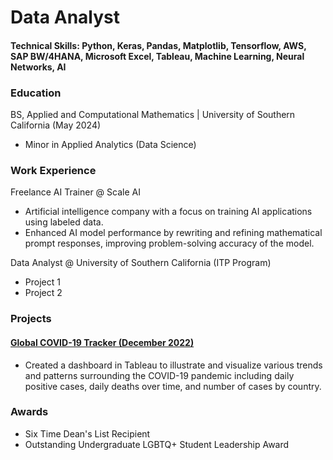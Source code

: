 # Data Analyst

#### Technical Skills: Python, Keras, Pandas, Matplotlib, Tensorflow, AWS, SAP BW/4HANA, Microsoft Excel, Tableau, Machine Learning, Neural Networks, AI

### Education
BS, Applied and Computational Mathematics | University of Southern California (May 2024)
- Minor in Applied Analytics (Data Science)

### Work Experience 

Freelance AI Trainer @ Scale AI
- Artificial intelligence company with a focus on training AI applications using labeled data.
- Enhanced AI model performance by rewriting and refining mathematical prompt responses, improving problem-solving accuracy of the model.

Data Analyst @ University of Southern California (ITP Program)
- Project 1
- Project 2

### Projects

#### [Global COVID-19 Tracker (December 2022)](assets/img/GlobalCovid19Dash.png)
- Created a dashboard in Tableau to illustrate and visualize various trends and patterns surrounding the COVID-19 pandemic including daily positive cases,
  daily deaths over time, and number of cases by country.

### Awards

- Six Time Dean's List Recipient
- Outstanding Undergraduate LGBTQ+ Student Leadership Award
